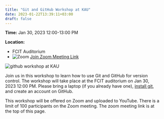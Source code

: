 ```yaml
---
title: "Git and GitHub Workshop at KAU"
date: 2023-01-22T13:39:11+03:00
draft: false
---
```


**Time:** Jan 30, 2023 12:00-13:00 PM

**Location:** 
- FCIT Auditorium 
- ![Zoom](/images/Zoom_us.svg) [Join Zoom Meeting Link](https://us06web.zoom.us/j/86074791735?pwd=eXBHU2IyRXB3WTdXWTl6eldXcXZkQT09)


![github workshop at KAU](/images/github-workshop-flyer.jpg)


Join us in this workshop to learn how to use Git and GitHub for version control. The workshop will take place at the FCIT auditorium on Jan 30, 2023 12:00 PM. Please bring a laptop (if you already have one), [install git](https://gitforwindows.org/), and create an account on GitHub.

This workshop will be offered on Zoom and uploaded to YouTube. There is a limit of 100 participants on the Zoom meeting. The zoom meeting link is at the top of this page.




